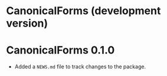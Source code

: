 # CanonicalForms (development version)

# CanonicalForms 0.1.0

* Added a `NEWS.md` file to track changes to the package.
